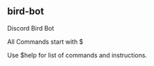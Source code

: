 ## bird-bot
Discord Bird Bot


All Commands start with $

Use $help for list of commands and instructions.
